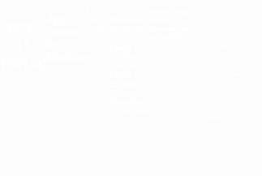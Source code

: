 # TP3 - 1° Parcial

## App: Control de Depósito
---
La fecha límite de entrega es:

Comisión 3: **Miercoles 22, 23:59hs**
Comisión 4: **Lunes 27,     23:59hs**
Comisión 5: **Lunes 27,     23:59hs**
Comisión 9: **Miercoles 22, 23:59hs**

---

#### Instrucciones para la presentación del trabajo:

1. Bajar la última versión del repositorio del curso. (fetch)
2. Crear una nueva rama para tus cambios (new branch) (recomiendo TP3-{alumno}).
3. Abrir la carpeta correspondiente a tu nombre de usuario (practicos/{alumno}/tp3).
4. Realizar las modificaciones dentro de la carpeta TP3 (sin alterar ninguna otra carpeta).
5. Confirmar los cambios (commint)
5. Realizar un solicitud de publicación (pull request).
6. Volver a la rama principal (main) para actualizar (fetch) el repositorio.

<html lang="es">

<head>
    <meta charset="UTF-8">
    <script src="https://unpkg.com/react@18/umd/react.development.js"></script>
    <script src="https://unpkg.com/react-dom@18/umd/react-dom.development.js"></script>
    <script src="https://unpkg.com/@babel/standalone/babel.min.js"></script>
    <style>
        body {
            font-family: 'Baloo', cursive;
            color: rgb(255, 255, 255);
            margin: 0;
            padding: 0;
            background-image: url('https://mrwallpaper.com/images/high/cr7-colorful-portrait-dgeqeur07ebd1xn5.jpg');
            background-size: cover;
            height: 100%;
            display: flex;
            justify-content: center;
         
        }

        #root {
            padding: 20px;
            margin: 0 auto;
        }

        h1 {
            font-size: 30px;
            margin-bottom: 10px;
            text-align: center;
            font-family: Impact, Haettenschweiler, 'Arial Narrow Bold', sans-serif;
        }

        p {
            font-size: 16px;
            margin-bottom: 10px;
        }

        li {
            font-size: 10px;
            margin-bottom: 10px;
        }

        .panel {
            width: 500px;
            border: 3px solid #ccc;
            background-color: #202020;
            border-radius: 10px;
            padding: 1px;
            margin-bottom: 5px;
            box-shadow: 0 0 5px rgba(0, 0, 0, 0.2);
            display: flex;
        }
        
        label {
            flex-wrap: wrap;
            display: block;
            font-size: 10px;
            color: #fff7f7;
            margin-bottom: 1px;
        }

        input {
            width: 110%;
            padding: 5px;
            margin-bottom: 10px;
            font-size: 16px;
            
        }

        .acciones {
            display: flex;
            justify-content: space-between;
            margin-top: 10px;
        }

        button {
            padding: 6px 10px;
            font-size: 16px;
            border: 2px solid white;
            border-radius: 10px;
            background-color: #000000;
            color: #ffffff;
            cursor: pointer;
            margin-right: 10px;
        }

        button:hover{
            transform: translate(-5px);
            border-color: lightgray;
            box-shadow: 0 4px 8px rgba(0, 0, 0, 0.1);
        }
        .error {
            color: red;
            font-size: 15px;
        }
    </style>
</head>

<body>
    <div id="root"></div>
    <script type="text/babel">
        const { useState } = React

        const almacenesIniciales = [
            {id: 1, producto: 'COCA COLA', cantidad: '7', codigo: '02010'},
            {id: 2, producto: 'COCA ZERO', cantidad: '9', codigo: '91615'},
            {id: 3, producto: 'PEPSI', cantidad: '3', codigo: '74640'},
            {id: 4, producto: 'FANTA', cantidad: '2', codigo: '49049'},
            {id: 5, producto: 'SPRITE', cantidad: '2', codigo: '87053'},
            {id: 6, producto: 'MIRINDA', cantidad: '5', codigo: '85006'},
            {id: 7, producto: 'SECCO (NAR)', cantidad: '5', codigo: '74161'},
            {id: 8, producto: 'TORASSO (POM)', cantidad: '6', codigo: '799496'},
            {id: 9, producto: 'QUILMES', cantidad: '6', codigo: '56469'},
            {id: 10, producto: 'NORTE', cantidad: '7', codigo: '01102'},
            {id: 11, producto: 'SALTA (NEG)', cantidad: '11', codigo: '90271'},
            {id: 12, producto: 'SODA', cantidad: '15', codigo: '60496'},
            {id: 13, producto: 'FRESH MIX', cantidad: '14', codigo: '37949'},
            {id: 14, producto: 'LIMONADA', cantidad: '12', codigo: '20463'},
            {id: 15, producto: 'MANAOS UVA', cantidad: '9', codigo: '97946'}

        ]

        function Editar({ almacen, alGuardar, alCancelar }) {
            let [producto, setproducto] = useState(almacen.producto)
            let [cantidad, setcantidad] = useState(almacen.cantidad)
            let [codigo, setcodigo] = useState(almacen.codigo)
            let [error, setError] = useState(false)

            const cambiarproducto = e => {
                setproducto(e.target.value)
                setError(false)
            }
            const cambiarcantidad = e => {
                setcantidad(e.target.value)
                setError(false)
            }
            const cambiarcodigo = e => {
                setcodigo(e.target.value)
                setError(false)
            }

            const guardar = e => {
                e.preventDefault()
                if (producto.trim() === '' || cantidad.trim() === '' || codigo.trim() === '') {
                    setError(false)
                    return
                }
                alGuardar({ ...almacen, producto, cantidad, codigo })
            }
            const cancelar = e => {
                e.preventDefault()
                alCancelar()
            }
            return <>
                <form className="panel">
                    <label> PRODUCTO</label>
                    <input type="text" value={producto} onChange={cambiarproducto} />
                    <label> CODIGO </label>
                    <input type="text" value={codigo} onChange={cambiarcodigo} />
                    <label> CANT </label>
                    <input type="text" value={cantidad} onChange={cambiarcantidad} />
                    {error && <p className="error">Todos los campos son obligatorios</p>}
                    <div className="acciones">
                        <button onClick={guardar}>Guardar</button>
                        <button onClick={cancelar}>Cancelar</button>
                    </div>
                </form>
            </>
        }

        function Mostrar({ almacen, alEditar, alBorrar }) {
            const editar = (e) => alEditar()
            const borrar = (e) => alBorrar()
            return <>
             <p></p>
             <p></p>
             <p></p>
                <div className="panel">
                    <p><strong>PRODUCTO:</strong> {almacen.producto}</p>
                    <p><strong>CANT: </strong> {almacen.cantidad}</p>
                    <p><strong>CODIGO:</strong> {almacen.codigo}</p>
                    <div className="acciones">
                        <button onClick={editar}>Editar</button>
                        <button onClick={borrar}>Borrar</button>
                    </div>
                </div>
            </>
        }
       
        function Agenda({almacenes, alAgregar, alEditar, alBorrar}){
            if(almacenes.length === 0)
                return <h1>No hay nada en el almacen</h1>

            return <>
                <h1>DISTRUBUIDORA MI COMANDANTE </h1>
                <h2> CONTROL DE STOCK </h2>
                <button onClick={()=>alAgregar()}>Agregar</button>
                
                {almacenes.map(almacen => 
                    <Mostrar almacen={almacen} 
                        alEditar={()=>alEditar(almacen.id)}
                        alBorrar={()=>alBorrar(almacen.id)}/>
                )}
                    
           </>
        }

        function ordenAlfabetico(a, b){
            if(a.cantidad < b.cantidad) return -1
            if(a.cantidad > b.cantidad) return +1

            if(a.producto < b.producto) return -1
            if(a.producto > b.producto) return +1
            
            return 0
        }


      

        function App() {
            let [almacen, setalmacen] = useState({})
            let [editando, setEditando] = useState(false)
            let [almacenes, setalmacenes] = useState(almacenesIniciales)

            const guardar = (almacen) => {
                if(almacen.id){
                   
                    let copia = almacenes.map(c => c.id === almacen.id ? almacen : c)
                    setalmacenes(copia)
                } else {
                     
                    let id = Math.max(...almacenes.map(c => c.id)) + 1
                    let copia = [...almacenes, {...almacen, id}]
                    setalmacenes(copia)
                }
                setEditando(false)
            }

            const cancelar = () => {
                setalmacen({})
                setEditando(false)
                console.log("Cancelar")
            }

            const agregar = () => {
                setalmacen({})
                setEditando(true)
            }

            const editar = (id) => {
                let almacen = almacenes.find(c => c.id === id)
                setalmacen(almacen)
                setEditando(true)
            }

            const borrar = (id) => {
            
                let copia = almacenes.filter(c => c.id !== id)
                setalmacenes(copia)
            }

            almacenes.sort(ordenAlfabetico)
            return <>
                {editando
                    ? <Editar almacen={almacen} alGuardar={guardar} alCancelar={cancelar} />
                    : <Agenda almacenes={almacenes} 
                            alAgregar={agregar}
                            alEditar={editar} 
                            alBorrar={borrar}/>
                }
            </>
        }

        const root = ReactDOM.createRoot(document.getElementById('root'))
        root.render(<App />);
    </script>
</body>

</html
